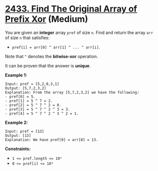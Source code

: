 # [2433. Find The Original Array of Prefix Xor][link] (Medium)

[link]: https://leetcode.com/problems/find-the-original-array-of-prefix-xor/

You are given an **integer** array `pref` of size `n`. Find and return the array  `arr` of size  `n`
that satisfies:

- `pref[i] = arr[0] ^ arr[1] ^ ... ^ arr[i]`.

Note that `^` denotes the **bitwise-xor** operation.

It can be proven that the answer is **unique**.

**Example 1:**

```
Input: pref = [5,2,0,3,1]
Output: [5,7,2,3,2]
Explanation: From the array [5,7,2,3,2] we have the following:
- pref[0] = 5.
- pref[1] = 5 ^ 7 = 2.
- pref[2] = 5 ^ 7 ^ 2 = 0.
- pref[3] = 5 ^ 7 ^ 2 ^ 3 = 3.
- pref[4] = 5 ^ 7 ^ 2 ^ 3 ^ 2 = 1.
```

**Example 2:**

```
Input: pref = [13]
Output: [13]
Explanation: We have pref[0] = arr[0] = 13.
```

**Constraints:**

- `1 <= pref.length <= 10⁵`
- `0 <= pref[i] <= 10⁶`
